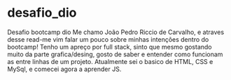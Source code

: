 # desafio_dio
Desafio bootcamp dio
Me chamo João Pedro Riccio de Carvalho, e atraves desse read-me vim falar um pouco sobre minhas intenções dentro do bootcamp!
Tenho um apreço por full stack, sinto que mesmo gostando muito da parte grafica/desing, gosto de saber e entender como funcionam as entre linhas de um projeto.
Atualmente sei o basico de HTML, CSS e MySql, e comecei agora a aprender JS.
